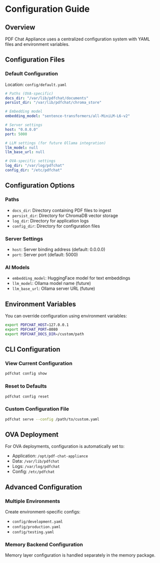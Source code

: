 # Configuration Guide

## Overview
PDF Chat Appliance uses a centralized configuration system with YAML files and environment variables.

## Configuration Files

### Default Configuration
Location: `config/default.yaml`

```yaml
# Paths (OVA-specific)
docs_dir: "/var/lib/pdfchat/documents"
persist_dir: "/var/lib/pdfchat/chroma_store"

# Embedding model
embedding_model: "sentence-transformers/all-MiniLM-L6-v2"

# Server settings
host: "0.0.0.0"
port: 5000

# LLM settings (for future Ollama integration)
llm_model: null
llm_base_url: null

# OVA-specific settings
log_dir: "/var/log/pdfchat"
config_dir: "/etc/pdfchat"
```

## Configuration Options

### Paths
- `docs_dir`: Directory containing PDF files to ingest
- `persist_dir`: Directory for ChromaDB vector storage
- `log_dir`: Directory for application logs
- `config_dir`: Directory for configuration files

### Server Settings
- `host`: Server binding address (default: 0.0.0.0)
- `port`: Server port (default: 5000)

### AI Models
- `embedding_model`: HuggingFace model for text embeddings
- `llm_model`: Ollama model name (future)
- `llm_base_url`: Ollama server URL (future)

## Environment Variables

You can override configuration using environment variables:

```bash
export PDFCHAT_HOST=127.0.0.1
export PDFCHAT_PORT=8080
export PDFCHAT_DOCS_DIR=/custom/path
```

## CLI Configuration

### View Current Configuration
```bash
pdfchat config show
```

### Reset to Defaults
```bash
pdfchat config reset
```

### Custom Configuration File
```bash
pdfchat serve --config /path/to/custom.yaml
```

## OVA Deployment

For OVA deployments, configuration is automatically set to:
- Application: `/opt/pdf-chat-appliance`
- Data: `/var/lib/pdfchat`
- Logs: `/var/log/pdfchat`
- Config: `/etc/pdfchat`

## Advanced Configuration

### Multiple Environments
Create environment-specific configs:
- `config/development.yaml`
- `config/production.yaml`
- `config/testing.yaml`

### Memory Backend Configuration
Memory layer configuration is handled separately in the memory package. 